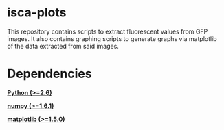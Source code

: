 # isca-plots
This repository contains scripts to extract fluorescent values from GFP images. It also contains graphing scripts to generate graphs via matplotlib of the data extracted from said images.

# Dependencies
[**Python (>=2.6)**](https://www.python.org/downloads/)

[**numpy (>=1.6.1)**](http://www.numpy.org/)

[**matplotlib (>=1.5.0)**](http://matplotlib.org/)